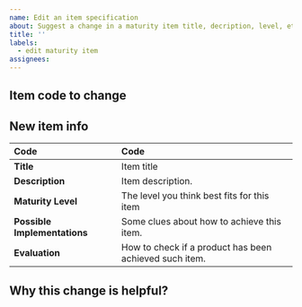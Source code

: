 ```yaml
---
name: Edit an item specification
about: Suggest a change in a maturity item title, decription, level, etc.
title: ''
labels:
  - edit maturity item
assignees:
---
```


## Item code to change


## New item info

| **Code**           | **Code** |
| :--                | :--      |
| **Title**          | Item title |
| **Description**    | Item description. |
| **Maturity Level** | The level you think best fits for this item |
| **Possible Implementations** | Some clues about how to achieve this item. |
| **Evaluation**     | How to check if a product has been achieved such item. |

## Why this change is helpful?

